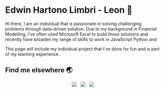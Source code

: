 # Edwin Hartono Limbri - Leon :lemon:

Hi there, I am an individual that is passionate in solving challenging problems through data-driven solution. Due to my background in Financial Modelling, I've often used Microsoft Excel to build those solutions and recently have broaden my range of skills to work in JavaScript Python and 

This page will include my individual project that I've done for fun and is part of my learning experience.

## Find me elsewhere :earth_asia:

<p align='center'>
  <img src='https://images.squarespace-cdn.com/content/v1/627ade4bb6f11d290b193d12/283e13f5-5143-4712-9c23-43b6bbd71ae3/exl+cloud+logo.png'>
  &nbsp
  <img src='https://images.squarespace-cdn.com/content/v1/627ade4bb6f11d290b193d12/283e13f5-5143-4712-9c23-43b6bbd71ae3/exl+cloud+logo.png'>
  &nbsp
  <img src='https://images.squarespace-cdn.com/content/v1/627ade4bb6f11d290b193d12/283e13f5-5143-4712-9c23-43b6bbd71ae3/exl+cloud+logo.png'>
</p>
